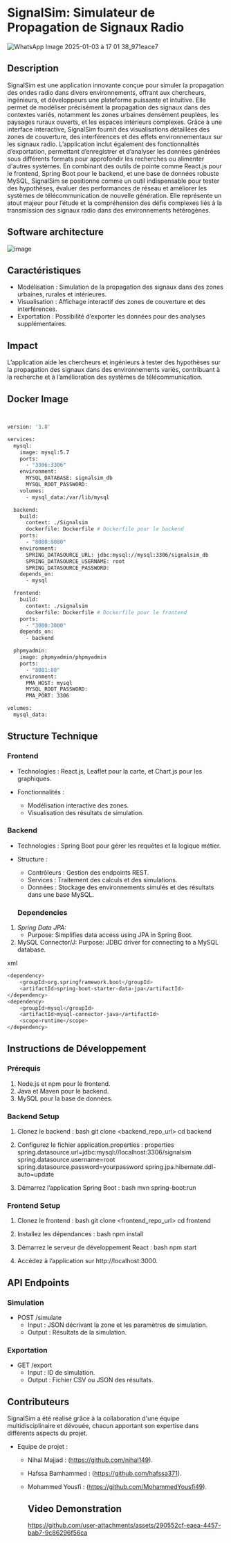 # SignalSim: Simulateur de Propagation de Signaux Radio

![WhatsApp Image 2025-01-03 à 17 01 38_971eace7](https://github.com/user-attachments/assets/e3f8dbeb-72d1-46eb-b040-e9e4a4c630d0)


## Description
SignalSim est une application innovante conçue pour simuler la propagation des ondes radio dans divers environnements, offrant aux chercheurs, ingénieurs, et développeurs une plateforme puissante et intuitive. Elle permet de modéliser précisément la propagation des signaux dans des contextes variés, notamment les zones urbaines densément peuplées, les paysages ruraux ouverts, et les espaces intérieurs complexes. Grâce à une interface interactive, SignalSim fournit des visualisations détaillées des zones de couverture, des interférences et des effets environnementaux sur les signaux radio. L’application inclut également des fonctionnalités d’exportation, permettant d’enregistrer et d’analyser les données générées sous différents formats pour approfondir les recherches ou alimenter d'autres systèmes. En combinant des outils de pointe comme React.js pour le frontend, Spring Boot pour le backend, et une base de données robuste MySQL, SignalSim se positionne comme un outil indispensable pour tester des hypothèses, évaluer des performances de réseau et améliorer les systèmes de télécommunication de nouvelle génération. Elle représente un atout majeur pour l’étude et la compréhension des défis complexes liés à la transmission des signaux radio dans des environnements hétérogènes.

## Software architecture
![image](https://github.com/user-attachments/assets/cb7f8393-56e8-4d84-93da-71bd24d74a75)

## Caractéristiques
- Modélisation : Simulation de la propagation des signaux dans des zones urbaines, rurales et intérieures.
- Visualisation : Affichage interactif des zones de couverture et des interférences.
- Exportation : Possibilité d’exporter les données pour des analyses supplémentaires.

## Impact
L’application aide les chercheurs et ingénieurs à tester des hypothèses sur la propagation des signaux dans des environnements variés, 
contribuant à la recherche et à l’amélioration des systèmes de télécommunication.

## Docker Image
```sh


version: '3.8'

services:
  mysql:
    image: mysql:5.7
    ports:
      - "3306:3306"
    environment:
      MYSQL_DATABASE: signalsim_db
      MYSQL_ROOT_PASSWORD: 
    volumes:
      - mysql_data:/var/lib/mysql

  backend:
    build:
      context: ./Signalsim
      dockerfile: Dockerfile # Dockerfile pour le backend
    ports:
      - "8080:8080"
    environment:
      SPRING_DATASOURCE_URL: jdbc:mysql://mysql:3306/signalsim_db
      SPRING_DATASOURCE_USERNAME: root
      SPRING_DATASOURCE_PASSWORD:
    depends_on:
      - mysql

  frontend:
    build:
      context: ./signalsim
      dockerfile: Dockerfile # Dockerfile pour le frontend
    ports:
      - "3000:3000"
    depends_on:
      - backend

  phpmyadmin:
    image: phpmyadmin/phpmyadmin
    ports:
      - "8081:80"
    environment:
      PMA_HOST: mysql
      MYSQL_ROOT_PASSWORD:
      PMA_PORT: 3306

volumes:
  mysql_data:
```


## Structure Technique


### Frontend

- Technologies : React.js, Leaflet pour la carte, et Chart.js pour les graphiques.
  
- Fonctionnalités :
  - Modélisation interactive des zones.
  - Visualisation des résultats de simulation.


### Backend

- Technologies : Spring Boot pour gérer les requêtes et la logique métier.
- Structure :
  - Contrôleurs : Gestion des endpoints REST.
  - Services : Traitement des calculs et des simulations.
  - Données : Stockage des environnements simulés et des résultats dans une base MySQL.
    
   ### Dependencies

1. *Spring Data JPA:*
   - Purpose: Simplifies data access using JPA in Spring Boot.
2. MySQL Connector/J:
Purpose: JDBC driver for connecting to a MySQL database.


xml
```sh
<dependency>
    <groupId>org.springframework.boot</groupId>
    <artifactId>spring-boot-starter-data-jpa</artifactId>
</dependency>
<dependency>
    <groupId>mysql</groupId>
    <artifactId>mysql-connector-java</artifactId>
    <scope>runtime</scope>
</dependency>

```

## Instructions de Développement

### Prérequis

1. Node.js et npm pour le frontend.
2. Java et Maven pour le backend.
3. MySQL pour la base de données.

### Backend Setup

1. Clonez le backend :
   bash
   git clone <backend_repo_url>
   cd backend
   

2. Configurez le fichier application.properties :
   properties
   spring.datasource.url=jdbc:mysql://localhost:3306/signalsim
   spring.datasource.username=root
   spring.datasource.password=yourpassword
   spring.jpa.hibernate.ddl-auto=update
   

3. Démarrez l’application Spring Boot :
   bash
   mvn spring-boot:run


### Frontend Setup

1. Clonez le frontend :
   bash
   git clone <frontend_repo_url>
   cd frontend
   

2. Installez les dépendances :
   bash
   npm install
   

3. Démarrez le serveur de développement React :
   bash
   npm start
   

4. Accédez à l’application sur http://localhost:3000.


   
## API Endpoints

### Simulation

- POST /simulate
  - Input : JSON décrivant la zone et les paramètres de simulation.
  - Output : Résultats de la simulation.

### Exportation
- GET /export
  - Input : ID de simulation.
  - Output : Fichier CSV ou JSON des résultats.

## Contributeurs
SignalSim a été réalisé grâce à la collaboration d'une équipe multidisciplinaire et dévouée, chacun apportant son expertise dans différents aspects du projet.

- Equipe de projet :
  - Nihal Majjad :  (https://github.com/nihal149).
  - Hafssa Bamhammed : (https://github.com/hafssa371).
  - Mohammed Yousfi : (https://github.com/MohammedYousfi49).
 
    ## Video Demonstration

    https://github.com/user-attachments/assets/290552cf-eaea-4457-bab7-9c86296f56ca


    









